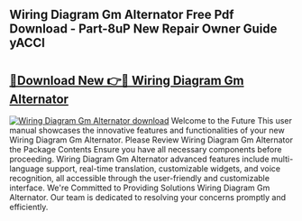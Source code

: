 ## Wiring Diagram Gm Alternator Free Pdf Download - Part-8uP New Repair Owner Guide yACCI

# <h2><a href="http://dfkf3s2.blite.top/?on=Wiring+Diagram+Gm+Alternator">🔗Download New 👉🔴 Wiring Diagram Gm Alternator</a></h2>

[![Wiring Diagram Gm Alternator download](https://i.imgur.com/lujVjoI.png)](http://dfkf3s2.blite.top/?on=Wiring+Diagram+Gm+Alternator)
Welcome to the Future This user manual showcases the innovative features and functionalities of your new Wiring Diagram Gm Alternator. Please Review Wiring Diagram Gm Alternator the Package Contents Ensure you have all necessary components before proceeding. Wiring Diagram Gm Alternator advanced features include multi-language support, real-time translation, customizable widgets, and voice recognition, all accessible through the user-friendly and customizable interface. We're Committed to Providing Solutions Wiring Diagram Gm Alternator. Our team is dedicated to resolving your concerns promptly and efficiently.
